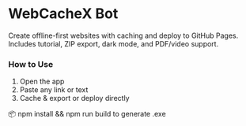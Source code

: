 # WebCacheX Bot
Create offline-first websites with caching and deploy to GitHub Pages.  
Includes tutorial, ZIP export, dark mode, and PDF/video support.

### How to Use
1. Open the app
2. Paste any link or text
3. Cache & export or deploy directly

📦 npm install && npm run build to generate .exe
